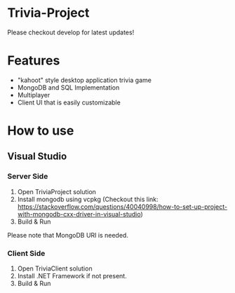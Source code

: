 # Trivia-Project

Please checkout develop for latest updates!

# Features
* "kahoot" style desktop application trivia game
* MongoDB and SQL Implementation
* Multiplayer
* Client UI that is easily customizable


# How to use

## Visual Studio

### Server Side

1. Open TriviaProject solution
2. Install mongodb using vcpkg (Checkout this link: https://stackoverflow.com/questions/40040998/how-to-set-up-project-with-mongodb-cxx-driver-in-visual-studio)
3. Build & Run

Please note that MongoDB URI is needed.

### Client Side

1. Open TriviaClient solution
2. Install .NET Framework if not present.
3. Build & Run

